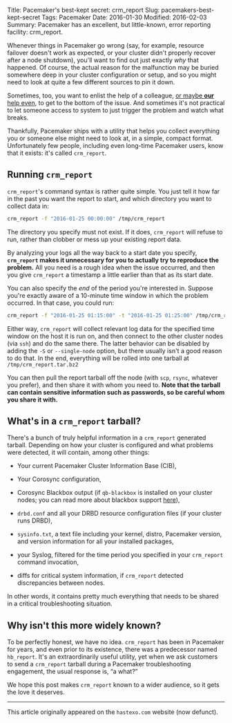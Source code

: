 Title: Pacemaker's best-kept secret: crm_report
Slug: pacemakers-best-kept-secret
Tags: Pacemaker
Date: 2016-01-30
Modified: 2016-02-03
Summary: Pacemaker has an excellent, but little-known, error reporting facility: crm_report.

Whenever things in Pacemaker go wrong (say, for example, resource
failover doesn't work as expected, or your cluster didn't properly
recover after a node shutdown), you'll want to find out just exactly
*why* that happened. Of course, the actual reason for the malfunction
may be buried somewhere deep in your cluster configuration or setup,
and so you might need to look at quite a few different sources to pin
it down.

Sometimes, too, you want to enlist the help of a colleague, [or maybe
**our** help even](/contact), to get to the bottom of the issue. And
sometimes it's not practical to let someone access to system to just
trigger the problem and watch what breaks.

Thankfully, Pacemaker ships with a utility that helps you collect
everything you or someone else might need to look at, in a simple,
compact format. Unfortunately few people, including even long-time
Pacemaker users, know that it exists: it's called `crm_report`.

## Running `crm_report`

`crm_report`'s command syntax is rather quite simple. You just tell it
how far in the past you want the report to start, and which directory
you want to collect data in:

```sh
crm_report -f "2016-01-25 00:00:00" /tmp/crm_report
```

The directory you specify must not exist. If it does, `crm_report`
will refuse to run, rather than clobber or mess up your existing
report data.

By analyzing your logs all the way back to a start date you specify,
**`crm_report` makes it unnecessary for you to actually try to
reproduce the problem.** All you need is a rough idea when the issue
occurred, and then you give `crm_report` a timestamp a little earlier
than that as its start date.

You can also specify the *end* of the period you're interested
in. Suppose you're exactly aware of a 10-minute time window in which
the problem occurred. In that case, you could run:

```sh
crm_report -f "2016-01-25 01:15:00" -t "2016-01-25 01:25:00" /tmp/crm_report
```

Either way, `crm_report` will collect relevant log data for the
specified time window on the host it is run on, and then connect to
the other cluster nodes (via `ssh`) and do the same there. The latter
behavior can be disabled by adding the `-S` or `--single-node` option,
but there usually isn't a good reason to do that. In the end,
everything will be rolled into one tarball at
`/tmp/crm_report.tar.bz2`

You can then pull the report tarball off the node (with `scp`,
`rsync`, whatever you prefer), and then share it with whom you need
to. **Note that the tarball can contain sensitive information such as
passwords, so be careful whom you share it with.**


## What's in a `crm_report` tarball?

There's a bunch of truly helpful information in a `crm_report`
generated tarball. Depending on how your cluster is configured and
what problems were detected, it will contain, among other things:

- Your current Pacemaker Cluster Information Base (CIB),

- Your Corosync configuration,

- Corosync Blackbox output (if `qb-blackbox` is installed on your
  cluster nodes; you can read more about blackbox support
  [here](http://blog.clusterlabs.org/blog/2013/pacemaker-logging/)),

- `drbd.conf` and all your DRBD resource configuration files (if your
  cluster runs DRBD),

- `sysinfo.txt`, a text file including your kernel, distro, Pacemaker
  version, and version information for all your installed packages,

- your Syslog, filtered for the time period you specified in your
  `crm_report` command invocation,

- diffs for critical system information, if `crm_report` detected
  discrepancies between nodes.

In other words, it contains pretty much everything that needs to be
shared in a critical troubleshooting situation.

## Why isn't this more widely known?

To be perfectly honest, we have no idea. `crm_report` has been in
Pacemaker for years, and even prior to its existence, there was a
predecessor named `hb_report`. It's an extraordinarily useful utility,
yet when we ask customers to send a `crm_report` tarball during a
Pacemaker troubleshooting engagement, the usual response is, &ldquo;a
what?&rdquo;

We hope this post makes `crm_report` known to a wider audience, so it
gets the love it deserves. <i class="fa fa-smile-o"></i>
* * *

This article originally appeared on the `hastexo.com` website (now defunct).
